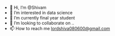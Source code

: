 - 👋 Hi, I’m @Shivam
- 👀 I’m interested in data science
- 🌱 I’m currently final year student
- 💞️ I’m looking to collaborate on ..
- 📫 How to reach me lordshiva080600@gmail.com

<!---
ShivShlok/ShivShlok is a ✨ special ✨ repository because its `README.md` (this file) appears on your GitHub profile.
You can click the Preview link to take a look at your changes.
--->

